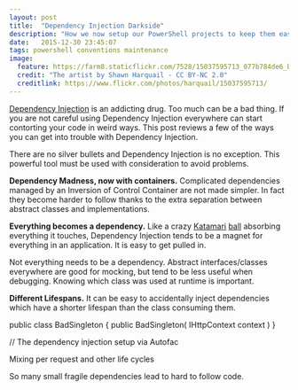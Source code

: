 ```yaml
---
layout: post
title:  "Dependency Injection Darkside"
description: "How we now setup our PowerShell projects to keep them easy to maintain."
date:   2015-12-30 23:45:07
tags: powershell conventions maintenance
image:
  feature: https://farm8.staticflickr.com/7528/15037595713_077b784de6_b.jpg
  credit: "The artist by Shawn Harquail - CC BY-NC 2.0"
  creditlink: https://www.flickr.com/photos/harquail/15037595713/
---
```


[Dependency Injection][di] is an addicting drug. Too much can be a bad thing.
If you are not careful using Dependency Injection everywhere can start
contorting your code in weird ways. This post reviews a few of the ways you can
get into trouble with Dependency Injection.

There are no silver bullets and Dependency Injection is no exception. This
powerful tool must be used with consideration to avoid problems.

**Dependency Madness, now with containers.** Complicated dependencies managed
by an Inversion of Control Container are not made simpler. In fact they become
harder to follow thanks to the extra separation between abstract classes and
implementations.

**Everything becomes a dependency.** Like a crazy [Katamari][katamari]
[ball][ball] absorbing everything it touches, Dependency Injection tends to be
a magnet for everything in an application. It is easy to get pulled in.

Not everything needs to be a dependency. Abstract interfaces/classes everywhere
are good for mocking, but tend to be less useful when debugging. Knowing which
class was used at runtime is important.

**Different Lifespans.** It can be easy to accidentally inject dependencies
which have a shorter lifespan than the class consuming them.

public class BadSingleton {
    public BadSingleton( IHttpContext context )
}

// The dependency injection setup via Autofac



Mixing per request and other life cycles

So many small fragile dependencies lead to hard to follow code.

[di]: TODO
[katamari]: https://www.youtube.com/watch?v=cwhFH75OCDs
[ball]: https://www.youtube.com/watch?v=aH2dbfVfurM
